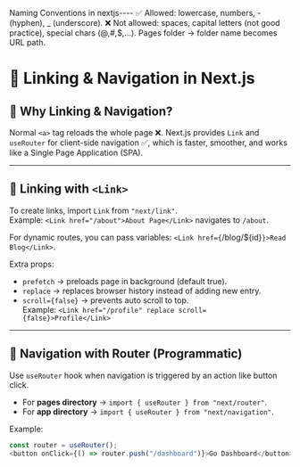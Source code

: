 Naming Conventions in nextjs----
✅ Allowed: lowercase, numbers, - (hyphen), _ (underscore).
❌ Not allowed: spaces, capital letters (not good practice), special chars (@,#,$,...).
Pages folder → folder name becomes URL path.

# 🚀 Linking & Navigation in Next.js

## 📌 Why Linking & Navigation?
Normal `<a>` tag reloads the whole page ❌.
 Next.js provides `Link` and `useRouter` for client-side navigation ✅, which is faster, smoother, and works like a Single Page Application (SPA).

---

## 🔗 Linking with `<Link>`
To create links, import `Link` from `"next/link"`.  
Example: `<Link href="/about">About Page</Link>` navigates to `/about`.  

For dynamic routes, you can pass variables: `<Link href={`/blog/${id}`}>Read Blog</Link>`.  

Extra props:  
- `prefetch` → preloads page in background (default true).  
- `replace` → replaces browser history instead of adding new entry.  
- `scroll={false}` → prevents auto scroll to top.  
Example: `<Link href="/profile" replace scroll={false}>Profile</Link>`  

---

## 🧭 Navigation with Router (Programmatic)
Use `useRouter` hook when navigation is triggered by an action like button click.  
- For **pages directory** → `import { useRouter } from "next/router"`.  
- For **app directory** → `import { useRouter } from "next/navigation"`.  

Example:  
```js
const router = useRouter();
<button onClick={() => router.push("/dashboard")}>Go Dashboard</button>
